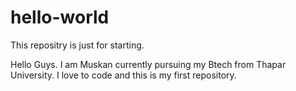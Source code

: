 # hello-world
This repositry is just for starting.

Hello Guys. I am Muskan currently pursuing my Btech from Thapar University.
I love to code and this is my first repository.
